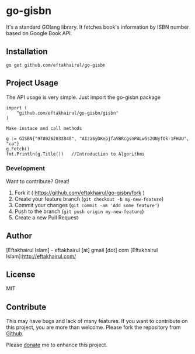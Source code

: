 # go-gisbn
It's a standard GOlang library. It fetches book's information by ISBN number based on Google Book API.

Installation
-------------
	go get github.com/eftakhairul/go-gisbn

Project Usage
-------------
The API usage is very simple. Just import the go-gisbn package

	import (
		"github.com/eftakhairul/go-gisbn/gisbn"
	)

	Make instace and call methods

	g := GISBN{"9780262033848", "AIzaSyDKepjfaVBRcgsnPALw5s2UNyfOk-1FHUU", "ca"}
	g.Fetch()
	fmt.Println(g.Title())   //Introduction to Algorithms

### Development

Want to contribute? Great!

1. Fork it ( https://github.com/eftakhairul/go-gisbn/fork )
2. Create your feature branch (`git checkout -b my-new-feature`)
3. Commit your changes (`git commit -am 'Add some feature'`)
4. Push to the branch (`git push origin my-new-feature`)
5. Create a new Pull Request


Author
-----------
[Eftakhairul Islam] - eftakhairul [at] gmail [dot] com
[Eftakhairul Islam]:http://eftakhairul.com/


License
-------
MIT


Contribute
----------

This may have bugs and lack of many features. If you want to contribute on this project, you are more than welcome. Please fork the repository from [Github](https://github.com/eftakhairul/go-gisbn).

Please [donate](https://www.paypal.com/cgi-bin/webscr?cmd=_donations&business=eftakhairul%40gmail%2ecom&lc=CA&item_name=Eftakhairul%20world&item_number=web_product&currency_code=CAD&bn=PP%2dDonationsBF%3abtn_donateCC_LG%2egif%3aNonHosted) me to enhance this project.